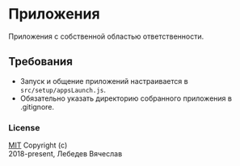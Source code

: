 # Приложения
Приложения с собственной областью ответственности.

## Требования
* Запуск и общение приложений настраивается в `src/setup/appsLaunch.js`.
* Обязательно указать директорию собранного приложения в .gitignore.

### License
[MIT](../LICENSE) Copyright (c)  
2018-present, Лебедев Вячеслав
